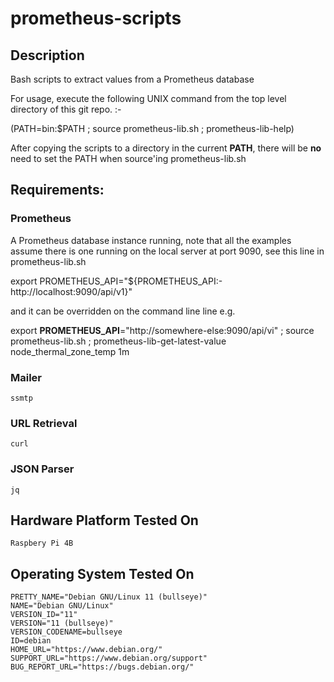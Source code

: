 # prometheus-scripts
## Description
Bash scripts to extract values from a Prometheus database

For usage, execute the following UNIX command from the top level
directory of this git repo. :-

(PATH=bin:$PATH ; source prometheus-lib.sh ; prometheus-lib-help)

After copying the scripts to a directory in the current **PATH**, there will
be **no** need to set the PATH when source'ing prometheus-lib.sh

## Requirements:

### Prometheus ###
A Prometheus database instance running, note that all the examples
assume there is one running on the local server at port 9090, see 
this line in prometheus-lib.sh 

export PROMETHEUS_API="${PROMETHEUS_API:-http://localhost:9090/api/v1}"

and it can be overridden on the command line line e.g.

export **PROMETHEUS_API**="http://somewhere-else:9090/api/vi" ; source prometheus-lib.sh ; prometheus-lib-get-latest-value node_thermal_zone_temp 1m

### Mailer ###
    ssmtp

### URL Retrieval ###
    curl

### JSON Parser ###
    jq

## Hardware Platform Tested On ###

    Raspbery Pi 4B 

## Operating System Tested On ##

    PRETTY_NAME="Debian GNU/Linux 11 (bullseye)"
    NAME="Debian GNU/Linux"
    VERSION_ID="11"
    VERSION="11 (bullseye)"
    VERSION_CODENAME=bullseye
    ID=debian
    HOME_URL="https://www.debian.org/"
    SUPPORT_URL="https://www.debian.org/support"
    BUG_REPORT_URL="https://bugs.debian.org/"
